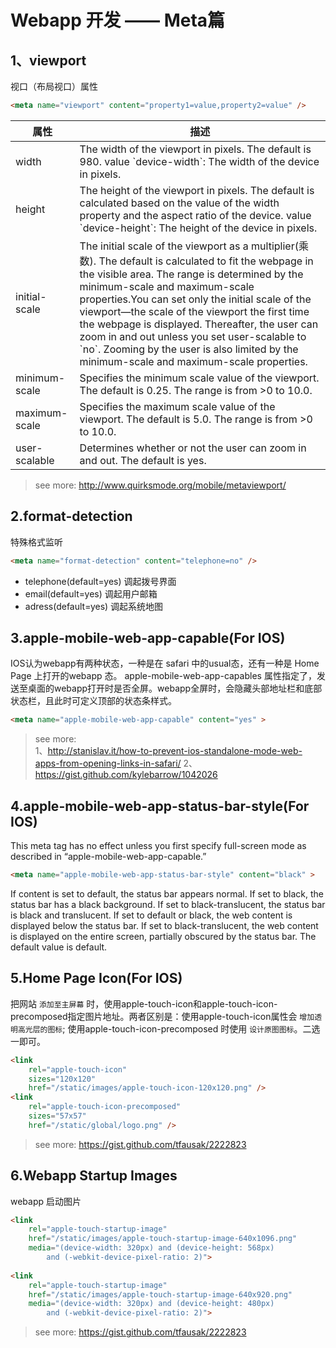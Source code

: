 # Webapp 开发 —— Meta篇

## 1、viewport

视口（布局视口）属性

```html
<meta name="viewport" content="property1=value,property2=value" />
```

<table>
    <thead>
        <tr>
            <th>属性</th>
            <th>描述</th>
        </tr>
    </thead>
    <tbody>
        <tr>
            <td>width</td>
            <td>The width of the viewport in pixels. The default is 980. value `device-width`: The width of the device in pixels.</td>
        </tr>
        <tr>
            <td>height</td>
            <td>The height of the viewport in pixels. The default is calculated based on the value of the width property and the aspect ratio of the device. value `device-height`: The height of the device in pixels.</td>
        </tr>
        <tr>
            <td>initial-scale</td>
            <td>The initial scale of the viewport as a multiplier(乘数). The default is calculated to fit the webpage in the visible area. The range is determined by the minimum-scale and maximum-scale properties.You can set only the initial scale of the viewport—the scale of the viewport the first time the webpage is displayed. Thereafter, the user can zoom in and out unless you set user-scalable to `no`. Zooming by the user is also limited by the minimum-scale and maximum-scale properties.</td>
        </tr>
        <tr>
            <td>minimum-scale</td>
            <td>Specifies the minimum scale value of the viewport. The default is 0.25. The range is from >0 to 10.0.</td>
        </tr>
        <tr>
            <td>maximum-scale</td>
            <td>Specifies the maximum scale value of the viewport. The default is 5.0. The range is from >0 to 10.0.</td>
        </tr>  
        <tr>
            <td>user-scalable</td>
            <td>Determines whether or not the user can zoom in and out. The default is yes.</td>
        </tr>
    </tbody>
    <tfoot></tfoot>
</table>

> see more:  http://www.quirksmode.org/mobile/metaviewport/

## 2.format-detection

特殊格式监听

```html
<meta name="format-detection" content="telephone=no" />
```

 - telephone(default=yes)  调起拨号界面
 - email(default=yes)      调起用户邮箱
 - adress(default=yes)     调起系统地图

## 3.apple-mobile-web-app-capable(For IOS)

IOS认为webapp有两种状态，一种是在 safari 中的usual态，还有一种是 Home Page 上打开的webapp 态。
apple-mobile-web-app-capables 属性指定了，发送至桌面的webapp打开时是否全屏。webapp全屏时，会隐藏头部地址栏和底部状态栏，且此时可定义顶部的状态条样式。

```html
<meta name="apple-mobile-web-app-capable" content="yes" >
```

> see more:  
>   1、http://stanislav.it/how-to-prevent-ios-standalone-mode-web-apps-from-opening-links-in-safari/
>   2、https://gist.github.com/kylebarrow/1042026

## 4.apple-mobile-web-app-status-bar-style(For IOS)

This meta tag has no effect unless you first specify full-screen mode as described in “apple-mobile-web-app-capable.”

```html
<meta name="apple-mobile-web-app-status-bar-style" content="black" >
```

If content is set to default, the status bar appears normal. If set to black, the status bar has a black background. If set to black-translucent, the status bar is black and translucent. If set to default or black, the web content is displayed below the status bar. If set to black-translucent, the web content is displayed on the entire screen, partially obscured by the status bar. The default value is default.

## 5.Home Page Icon(For IOS)

把网站 `添加至主屏幕` 时，使用apple-touch-icon和apple-touch-icon-precomposed指定图片地址。两者区别是：使用apple-touch-icon属性会 `增加透明高光层的图标`; 使用apple-touch-icon-precomposed 时使用 `设计原图图标`。二选一即可。

```html
<link 
    rel="apple-touch-icon"
    sizes="120x120"
    href="/static/images/apple-touch-icon-120x120.png" />
<link 
    rel="apple-touch-icon-precomposed" 
    sizes="57x57" 
    href="/static/global/logo.png" />
```

> see more: https://gist.github.com/tfausak/2222823

## 6.Webapp Startup Images

webapp 启动图片

```html
<link 
    rel="apple-touch-startup-image"
    href="/static/images/apple-touch-startup-image-640x1096.png"
    media="(device-width: 320px) and (device-height: 568px)
        and (-webkit-device-pixel-ratio: 2)">
        
<link 
    rel="apple-touch-startup-image"
    href="/static/images/apple-touch-startup-image-640x920.png"
    media="(device-width: 320px) and (device-height: 480px)
        and (-webkit-device-pixel-ratio: 2)">
```

> see more: https://gist.github.com/tfausak/2222823


